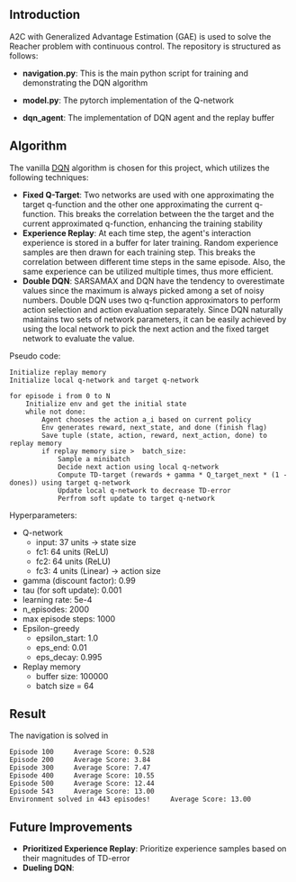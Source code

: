 ## Introduction
A2C with Generalized Advantage Estimation (GAE) is used to solve the Reacher problem with continuous control. The repository is structured as follows:

- __navigation.py__: This is the main python script for training and demonstrating the DQN algorithm

- __model.py__: The pytorch implementation of the Q-network

- __dqn_agent__: The implementation of DQN agent and the replay buffer

## Algorithm
The vanilla [DQN](https://arxiv.org/abs/1312.5602) algorithm is chosen for this project, which utilizes the following techniques:
- __Fixed Q-Target__: Two networks are used with one approximating the target q-function and the other one approximating the current q-function. This breaks the correlation between the the target and the current approximated q-function, enhancing the training stability
- __Experience Replay__: At each time step, the agent's interaction experience is stored in a buffer for later training. Random experience samples are then drawn for each training step. This breaks the correlation between different time steps in the same episode. Also, the same experience can be utilized multiple times, thus more efficient.
- __Double DQN__: SARSAMAX and DQN have the tendency to overestimate values since the maximum is always picked among a set of noisy numbers. Double DQN uses two q-function approximators to perform action selection and action evaluation separately. Since DQN naturally maintains two sets of network parameters, it can be easily achieved by using the local network to pick the next action and the fixed target network to evaluate the value.

Pseudo code:
```
Initialize replay memory
Initialize local q-network and target q-network

for episode i from 0 to N
    Initialize env and get the initial state
    while not done:
        Agent chooses the action a_i based on current policy
        Env generates reward, next_state, and done (finish flag)
        Save tuple (state, action, reward, next_action, done) to replay memory
        if replay memory size >  batch_size:
            Sample a minibatch
            Decide next action using local q-network
            Compute TD-target (rewards + gamma * Q_target_next * (1 - dones)) using target q-network
            Update local q-network to decrease TD-error
            Perfrom soft update to target q-network
```

Hyperparameters:
- Q-network
    - input: 37 units -> state size
    - fc1: 64 units (ReLU)
    - fc2: 64 units (ReLU)
    - fc3: 4 units (Linear) -> action size
- gamma (discount factor): 0.99
- tau (for soft update): 0.001
- learning rate: 5e-4
- n_episodes: 2000
- max episode steps: 1000
- Epsilon-greedy
    - epsilon_start: 1.0
    - eps_end: 0.01
    - eps_decay: 0.995
- Replay memory
    - buffer size: 100000
    - batch size = 64

## Result
The navigation is solved in 
```
Episode 100     Average Score: 0.528
Episode 200     Average Score: 3.84
Episode 300     Average Score: 7.47
Episode 400     Average Score: 10.55
Episode 500     Average Score: 12.44
Episode 543     Average Score: 13.00
Environment solved in 443 episodes!     Average Score: 13.00
```

## Future Improvements
- __Prioritized Experience Replay__: Prioritize experience samples based on their magnitudes of TD-error
- __Dueling DQN__: 